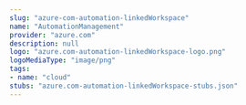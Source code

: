 ```yaml
---
slug: "azure-com-automation-linkedWorkspace"
name: "AutomationManagement"
provider: "azure.com"
description: null
logo: "azure.com-automation-linkedWorkspace-logo.png"
logoMediaType: "image/png"
tags:
- name: "cloud"
stubs: "azure.com-automation-linkedWorkspace-stubs.json"
---
```

